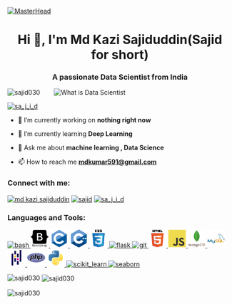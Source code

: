 [![MasterHead](https://camo.githubusercontent.com/e43ffd97a18569e1b0de26f69821355ccbd05b74b2ff98966186c17c13b73384/68747470733a2f2f6e69656c73656e69712e636f6d2f77702d636f6e74656e742f75706c6f6164732f73697465732f342f323032312f30322f646174612d736369656e63652d69636f6e2d616e696d6174696f6e2d62616e6e65722d636c6f636b776973652d342e676966)](https://Sajid030.io)
<h1 align="center">Hi 👋, I'm Md Kazi Sajiduddin(Sajid for short)</h1>
<h3 align="center">A passionate Data Scientist from India</h3>
<img align="right" alt="What is Data Scientist" width="400" src="https://theninehertz.com/wp-content/uploads/2022/02/1.gif">

<p align="left"> <img src="https://komarev.com/ghpvc/?username=sajid030&label=Profile%20views&color=0e75b6&style=flat" alt="sajid030" /> </p>

<p align="left"> <a href="https://twitter.com/sa_j_i_d" target="blank"><img src="https://img.shields.io/twitter/follow/sa_j_i_d?logo=twitter&style=for-the-badge" alt="sa_j_i_d" /></a> </p>

- 🔭 I’m currently working on **nothing right now**

- 🌱 I’m currently learning **Deep Learning**

- 💬 Ask me about **machine learning , Data Science**

- 📫 How to reach me **mdkumar591@gmail.com**

<h3 align="left">Connect with me:</h3>
<p align="left">
<a href="https://www.linkedin.com/in/md-kazi-sajiduddin-1aa127268/" target="blank"><img align="center" src="https://raw.githubusercontent.com/rahuldkjain/github-profile-readme-generator/master/src/images/icons/Social/linked-in-alt.svg" alt="md kazi sajiduddin" height="30" width="40" /></a>
<a href="https://www.kaggle.com/dbdmobile" target="blank"><img align="center" src="https://raw.githubusercontent.com/rahuldkjain/github-profile-readme-generator/master/src/images/icons/Social/kaggle.svg" alt="sajid" height="30" width="40" /></a>
<a href="https://twitter.com/Sa_j_i_d" target="blank"><img align="center" src="https://raw.githubusercontent.com/rahuldkjain/github-profile-readme-generator/master/src/images/icons/Social/twitter.svg" alt="sa_j_i_d" height="30" width="40" /></a>
</p>

<h3 align="left">Languages and Tools:</h3>
<p align="left"> <a href="https://www.gnu.org/software/bash/" target="_blank" rel="noreferrer"> <img src="https://www.vectorlogo.zone/logos/gnu_bash/gnu_bash-icon.svg" alt="bash" width="40" height="40"/> </a> <a href="https://getbootstrap.com" target="_blank" rel="noreferrer"> <img src="https://raw.githubusercontent.com/devicons/devicon/master/icons/bootstrap/bootstrap-plain-wordmark.svg" alt="bootstrap" width="40" height="40"/> </a> <a href="https://www.cprogramming.com/" target="_blank" rel="noreferrer"> <img src="https://raw.githubusercontent.com/devicons/devicon/master/icons/c/c-original.svg" alt="c" width="40" height="40"/> </a> <a href="https://www.w3schools.com/cpp/" target="_blank" rel="noreferrer"> <img src="https://raw.githubusercontent.com/devicons/devicon/master/icons/cplusplus/cplusplus-original.svg" alt="cplusplus" width="40" height="40"/> </a> <a href="https://www.w3schools.com/css/" target="_blank" rel="noreferrer"> <img src="https://raw.githubusercontent.com/devicons/devicon/master/icons/css3/css3-original-wordmark.svg" alt="css3" width="40" height="40"/> </a> <a href="https://flask.palletsprojects.com/" target="_blank" rel="noreferrer"> <img src="https://www.vectorlogo.zone/logos/pocoo_flask/pocoo_flask-icon.svg" alt="flask" width="40" height="40"/> </a> <a href="https://git-scm.com/" target="_blank" rel="noreferrer"> <img src="https://www.vectorlogo.zone/logos/git-scm/git-scm-icon.svg" alt="git" width="40" height="40"/> </a> <a href="https://www.w3.org/html/" target="_blank" rel="noreferrer"> <img src="https://raw.githubusercontent.com/devicons/devicon/master/icons/html5/html5-original-wordmark.svg" alt="html5" width="40" height="40"/> </a> <a href="https://developer.mozilla.org/en-US/docs/Web/JavaScript" target="_blank" rel="noreferrer"> <img src="https://raw.githubusercontent.com/devicons/devicon/master/icons/javascript/javascript-original.svg" alt="javascript" width="40" height="40"/> </a> <a href="https://www.mongodb.com/" target="_blank" rel="noreferrer"> <img src="https://raw.githubusercontent.com/devicons/devicon/master/icons/mongodb/mongodb-original-wordmark.svg" alt="mongodb" width="40" height="40"/> </a> <a href="https://www.mysql.com/" target="_blank" rel="noreferrer"> <img src="https://raw.githubusercontent.com/devicons/devicon/master/icons/mysql/mysql-original-wordmark.svg" alt="mysql" width="40" height="40"/> </a> <a href="https://pandas.pydata.org/" target="_blank" rel="noreferrer"> <img src="https://raw.githubusercontent.com/devicons/devicon/2ae2a900d2f041da66e950e4d48052658d850630/icons/pandas/pandas-original.svg" alt="pandas" width="40" height="40"/> </a> <a href="https://www.php.net" target="_blank" rel="noreferrer"> <img src="https://raw.githubusercontent.com/devicons/devicon/master/icons/php/php-original.svg" alt="php" width="40" height="40"/> </a> <a href="https://www.python.org" target="_blank" rel="noreferrer"> <img src="https://raw.githubusercontent.com/devicons/devicon/master/icons/python/python-original.svg" alt="python" width="40" height="40"/> </a> <a href="https://scikit-learn.org/" target="_blank" rel="noreferrer"> <img src="https://upload.wikimedia.org/wikipedia/commons/0/05/Scikit_learn_logo_small.svg" alt="scikit_learn" width="40" height="40"/> </a> <a href="https://seaborn.pydata.org/" target="_blank" rel="noreferrer"> <img src="https://seaborn.pydata.org/_images/logo-mark-lightbg.svg" alt="seaborn" width="40" height="40"/> </a> </p>

<p><img align="left" src="https://github-readme-stats.vercel.app/api/top-langs?username=sajid030&show_icons=true&locale=en&layout=compact" alt="sajid030" /></p>

<p>&nbsp;<img align="center" src="https://github-readme-stats.vercel.app/api?username=sajid030&show_icons=true&locale=en" alt="sajid030" /></p>

<p><img align="center" src="https://github-readme-streak-stats.herokuapp.com/?user=sajid030&" alt="sajid030" /></p>

